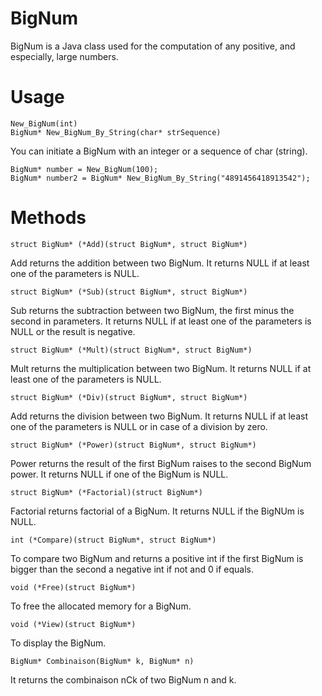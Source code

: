 # BigNum
BigNum is a Java class used for the computation of any positive, and especially, large numbers. 

# Usage
    New_BigNum(int)
    BigNum* New_BigNum_By_String(char* strSequence)
    
You can initiate a BigNum with an integer or a sequence of char (string).

    BigNum* number = New_BigNum(100);
    BigNum* number2 = BigNum* New_BigNum_By_String("4891456418913542");

# Methods
    struct BigNum* (*Add)(struct BigNum*, struct BigNum*)
Add returns the addition between two BigNum.
It returns NULL if at least one of the parameters is NULL.

    struct BigNum* (*Sub)(struct BigNum*, struct BigNum*)
Sub returns the subtraction between two BigNum,
the first minus the second in parameters.
It returns NULL if at least one of the parameters is NULL or the result is negative.

    struct BigNum* (*Mult)(struct BigNum*, struct BigNum*)
Mult returns the multiplication between two BigNum.
It returns NULL if at least one of the parameters is NULL.

    struct BigNum* (*Div)(struct BigNum*, struct BigNum*)
Add returns the division between two BigNum.
It returns NULL if at least one of the parameters is NULL or in case of a division by zero.

    struct BigNum* (*Power)(struct BigNum*, struct BigNum*)
Power returns the result of the first BigNum raises to the second BigNum power.
It returns NULL if one of the BigNum is NULL.

    struct BigNum* (*Factorial)(struct BigNum*)
Factorial returns factorial of a BigNum.
It returns NULL if the BigNUm is NULL.

    int (*Compare)(struct BigNum*, struct BigNum*)
To compare two BigNum and returns a positive int if the first BigNum is bigger than the second
a negative int if not and 0 if equals.

    void (*Free)(struct BigNum*)
To free the allocated memory for a BigNum.

    void (*View)(struct BigNum*)
To display the BigNum.

    BigNum* Combinaison(BigNum* k, BigNum* n)
It returns the combinaison nCk of two BigNum n and k.
